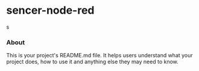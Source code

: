 sencer-node-red
===============

s

### About

This is your project's README.md file. It helps users understand what your
project does, how to use it and anything else they may need to know.